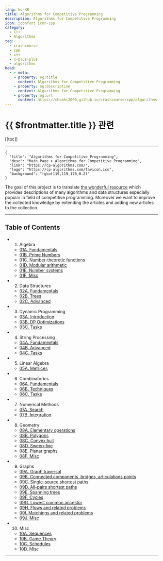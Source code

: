 ```yaml
---
lang: ko-KR
title: Algorithms for Competitive Programming
description: Algorithms for Competitive Programming
icon: iconfont icon-cpp
category:
  - C++
  - Algorithms
tag: 
  - crashcourse
  - cpp
  - c++
  - c-plus-plus
  - algorithms
head:
  - - meta:
    - property: og:title
      content: Algorithms for Competitive Programming
    - property: og:description
      content: Algorithms for Competitive Programming
    - property: og:url
      content: https://chanhi2000.github.io/crashcourse/cpp/algorithms-for-competitive-programming/
---
```


# {{ $frontmatter.title }} 관련

[[toc]]

---

```component VPCard
{
  "title": "Algorithms for Competitive Programming",
  "desc": "Main Page > Algorithms for Competitive Programming",
  "link": "https://cp-algorithms.com/",
  "logo": "https://cp-algorithms.com/favicon.ico",
  "background": "rgba(119,119,170,0.2)"
}
```

The goal of this project is to translate [the wonderful resource](https://e-maxx.ru/algo) which provides descriptions of many algorithms and data structures especially popular in field of competitive programming. Moreover we want to improve the collected knowledge by extending the articles and adding new articles to the collection.

---

## Table of Contents

- 01. Algebra
  - [01A. Fundamentals](01-algebra/01A.md)
  - [01B. Prime Numbers](01-algebra/01B.md)
  - [01C. Number-theoretic functions](01-algebra/01C.md)
  - [01D. Modular arithmetic](01-algebra/01D.md)
  - [01E. Number systems](01-algebra/01E.md)
  - [01F. Misc](01-algebra/01F.md)
- 02. Data Structures
  - [02A. Fundamentals](02-data-structures/02A.md)
  - [02B. Trees](02-data-structures/02B.md)
  - [02C. Advanced](02-data-structures/02C.md)
- 03. Dynamic Programming
  - [03A. Introduction](03-dynamic-programming/03A.md)
  - [03B. DP Optimizations](03-dynamic-programming/03B.md)
  - [03C. Tasks](03-dynamic-programming/03C.md)
- 04. String Processing
  - [04A. Fundamentals](04-string-processing/04A.md)
  - [04B. Advanced](04-string-processing/04B.md)
  - [04C. Tasks](04-string-processing/04C.md)
- 05. Linear Algebra
  - [05A. Metrices](05-linear-algebra/05A.md)
- 06. Combinatorics
  - [06A. Fundamentals](06-combinatorics/06A.md)
  - [06B. Techniques](06-combinatorics/06B.md)
  - [06C. Tasks](06-combinatorics/06C.md)
- 07. Numerical Methods
  - [07A. Search](07-numerical-methods/07A.md)
  - [07B. Integration](07-numerical-methods/07B.md)
- 08. Geometry
  - [08A. Elementary operations](08-geometry/08A.md)
  - [08B. Polygons](08-geometry/08B.md)
  - [08C. Convex hull](08-geometry/08C.md)
  - [08D. Sweep-line](08-geometry/08D.md)
  - [08E. Planar graphs](08-geometry/08E.md)
  - [08F. Misc](08-geometry/08F.md)
- 09. Graphs
  - [09A. Graph traversal](09-graphs/09A.md)
  - [09B. Connected components, bridges, articulations points](09-graphs/09B.md)
  - [09C. Single-source shortest paths](09-graphs/09C.md)
  - [09D. All-pairs shortest paths](09-graphs/09D.md)
  - [09E. Spanning trees](09-graphs/09E.md)
  - [09F. Cycles](09-graphs/09F.md)
  - [09G. Lowest common ancestor](09-graphs/09G.md)
  - [09H. Flows and related problems](09-graphs/09H.md)
  - [09I. Matchings and related problems](09-graphs/09I.md)
  - [09J. Misc](09-graphs/09J.md)
- 10. Misc
  - [10A. Sequences](10-misc/10A.md)
  - [10B. Game Theory](10-misc/10B.md)
  - [10C. Schedules](10-misc/10C.md)
  - [10D. Misc](10-misc/10D.md)

---
